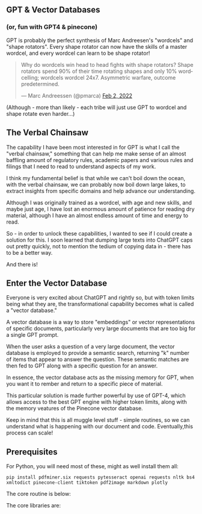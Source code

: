 ## GPT & Vector Databases
### (or, fun with GPT4 &amp; pinecone)


GPT is probably the perfect synthesis of Marc Andreesen's "wordcels" and "shape rotators". Every shape rotator can now have the skills of a master wordcel, and every wordcel can learn to be shape rotator! 

<blockquote class="twitter-tweet" data-width="550" data-lang="en" data-dnt="true" data-theme="light"><p lang="en" dir="ltr">Why do wordcels win head to head fights with shape rotators? Shape rotators spend 90% of their time rotating shapes and only 10% wordcelling; wordcels wordcel 24x7. Asymmetric warfare, outcome predetermined.</p>&mdash; Marc Andreessen (@pmarca) <a href="https://twitter.com/pmarca/status/1488985078545874944">Feb 2, 2022</a></blockquote>

(Although - more than likely - each tribe will just use GPT to wordcel and shape rotate even harder...)

## The Verbal Chainsaw

The capability I have been most interested in for GPT is what I call the "verbal chainsaw," something that can help me make sense of an almost baffling amount of regulatory rules, academic papers and various rules and filings that I need to read to understand aspects of my work.

I think my fundamental belief is that while we can't boil down the ocean, with the verbal chainsaw, we can probably now boil down large lakes, to extract insights from specific domains and help advance our understanding.

Although I was originally trained as a wordcel, with age and new skills, and maybe just age, I have lost an enormous amount of patience for reading dry material, although I have an almost endless amount of time and energy to read.

So - in order to unlock these capabilities, I wanted to see if I could create a solution for this. I soon learned that dumping large texts into ChatGPT caps out pretty quickly, not to mention the tedium of copying data in - there has to be a better way.

And there is! 

## Enter the Vector Database

Everyone is very excited about ChatGPT and rightly so, but with token limits being what they are, the transformational capability becomes what is called a "vector database." 

A vector database is a way to store "embeddings" or vector representations of specific documents, particularly very large documents that are too big for a single GPT prompt. 

When the user asks a question of a very large document, the vector database is employed to provide a semantic search, returning "k" number of items that appear to answer the question. These semantic matches are then fed to GPT along with a specific question for an answer.

In essence, the vector database acts as the missing memory for GPT, when you want it to rember and return to a specific piece of material.

This particular solution is made further powerful by use of GPT-4, which allows access to the best GPT engine with higher token limits, along with the memory veatures of the Pinecone vector database.

Keep in mind that this is all muggle level stuff - simple routines, so we can understand what is happening with our document and code. Eventually,this process can scale!

## Prerequisites

For Python, you will need most of these, might as well install them all:

```
pip install pdfminer.six requests pytesseract openai requests nltk bs4 xmltodict pinecone-client tiktoken pdf2image markdown plotly
```
The core routine is below:

The core libraries are:

